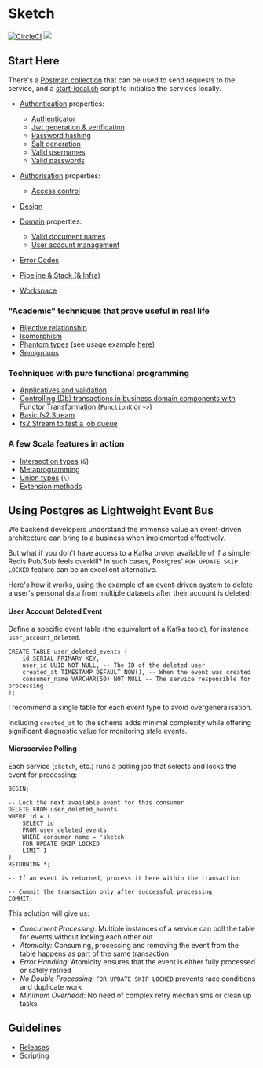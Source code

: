 # Sketch

[![CircleCI](https://dl.circleci.com/status-badge/img/gh/rafaelfiume/sketch/tree/main.svg?style=svg)](https://dl.circleci.com/status-badge/redirect/gh/rafaelfiume/sketch/tree/main) [<img src="https://img.shields.io/badge/dockerhub-images-blue.svg?logo=LOGO">](<https://hub.docker.com/repository/docker/rafaelfiume/sketch/general>)


## Start Here

There's a [Postman collection](docs/Sketch.postman_collection.json) that can be used to send requests to the service,
and a [start-local.sh](/tools/stack/start-local.sh) script to initialise the services locally.

 - [Authentication](docs/Auth.md) properties:
   - [Authenticator](auth/src/test/scala/org/fiume/sketch/auth/AuthenticatorSpec.scala)
   - [Jwt generation & verification](auth/src/test/scala/org/fiume/sketch/auth/JwtIssuerSpec.scala)
   - [Password hashing](shared-auth/src/test/scala/org/fiume/sketch/shared/auth/HashedPasswordSpec.scala)
   - [Salt generation](shared-auth/src/test/scala/org/fiume/sketch/shared/auth/SaltSpec.scala)
   - [Valid usernames](shared-auth/src/test/scala/org/fiume/sketch/shared/auth/UsernameSpec.scala)
   - [Valid passwords](shared-auth/src/test/scala/org/fiume/sketch/shared/auth/PlainPasswordSpec.scala)

 - [Authorisation](docs/Authorisation.md) properties:
   - [Access control](auth/src/test/scala/org/fiume/sketch/auth/UsersManagerSpec.scala)

 - [Design](docs/Design.md)

 - [Domain](docs/Domain.md) properties:
   - [Valid document names](shared-domain/src/test/scala/org/fiume/sketch/shared/domain/documents/DocumentSpec.scala)
   - [User account management](auth/src/test/scala/org/fiume/sketch/auth/UsersManagerSpec.scala)

 - [Error Codes](docs/ErrorCodes.md)

 - [Pipeline & Stack (& Infra)](docs/Pipeline.md)

 - [Workspace](docs/Workspace.md)


### "Academic" techniques that prove useful in real life

 - [Bijective relationship](shared-components/src/test/scala/org/fiume/sketch/shared/common/ServiceStatusContractSpec.scala)
 - [Isomorphism](auth/src/test/scala/org/fiume/sketch/auth/KeyStringifierSpec.scala)
 - [Phantom types](shared-components/src/main/scala/org/fiume/sketch/shared/common/EntityId.scala) (see usage example [here](shared-components/src/test/scala/org/fiume/sketch/shared/common/EntityIdSpec.scala))
 - [Semigroups](shared-components/src/test/scala/org/fiume/sketch/shared/common/troubleshooting/ErrorDetailsLawsSpec.scala)

### Techniques with pure functional programming

 - [Applicatives and validation](shared-auth/src/main/scala/org/fiume/sketch/shared/auth/domain/Passwords.scala)
 - [Controlling (Db) transactions in business domain components with Functor Transformation](shared-components/src/main/scala/org/fiume/sketch/shared/common/algebras/Store.scala) (`FunctionK` or `~>`)
 - [Basic fs2.Stream](shared-components/src/main/scala/org/fiume/sketch/shared/common/jobs/PeriodicJob.scala)
 - [fs2.Stream to test a job queue](storage/src/it/scala/org/fiume/sketch/storage/auth0/postgres/PostgresEventConsumerSpec.scala)

### A few Scala features in action

 - [Intersection types](shared-components/src/test/scala/org/fiume/sketch/shared/common/testkit/JobErrorHandlerContext.scala) (`&`)
 - [Metaprogramming](shared-components/src/main/scala/org/fiume/sketch/shared/common/Macros.scala)
 - [Union types](auth/src/main/scala/org/fiume/sketch/auth/UsersManager.scala) (`\`)
 - [Extension methods](shared-account-management/src/main/scala/org/fiume/sketch/shared/account/management/http/model/AccountStateTransitionErrorSyntax.scala)


## Using Postgres as Lightweight Event Bus

We backend developers understand the immense value an event-driven architecture can bring to a business when implemented effectively.

But what if you don't have access to a Kafka broker available of if a simpler Redis Pub/Sub feels overkill?
In such cases, Postgres' `FOR UPDATE SKIP LOCKED` feature can be an excellent alternative.

Here's how it works, using the example of an event-driven system to delete a user's personal data from multiple datasets after their account is deleted:

#### User Account Deleted Event

Define a specific event table (the equivalent of a Kafka topic), for instance `user_account_deleted`.

```
CREATE TABLE user_deleted_events (
    id SERIAL PRIMARY KEY,
    user_id UUID NOT NULL, -- The ID of the deleted user
    created_at TIMESTAMP DEFAULT NOW(), -- When the event was created
    consumer_name VARCHAR(50) NOT NULL -- The service responsible for processing
);
```

I recommend a single table for each event type to avoid overgeneralisation.

Including `created_at` to the schema adds minimal complexity while offering significant diagnostic value for monitoring stale events. 

#### Microservice Polling

Each service (`sketch`, etc.) runs a polling job that selects and locks the event for processing:

```
BEGIN;

-- Lock the next available event for this consumer
DELETE FROM user_deleted_events
WHERE id = (
    SELECT id
    FROM user_deleted_events
    WHERE consumer_name = 'sketch'
    FOR UPDATE SKIP LOCKED
    LIMIT 1
)
RETURNING *;

-- If an event is returned, process it here within the transaction

-- Commit the transaction only after successful processing
COMMIT;
```

This solution will give us:
 - *Concurrent Processing*: Multiple instances of a service can poll the table for events without locking each other out
 - *Atomicity:* Consuming, processing and removing the event from the table happens as part of the same transaction
 - *Error Handling*: Atomicity ensures that the event is either fully processed or safely retried
 - *No Double Processing*: `FOR UPDATE SKIP LOCKED` prevents race conditions and duplicate work
 - *Minimum Overhead*: No need of complex retry mechanisms or clean up tasks.

## Guidelines

 - [Releases](docs/artigiani/Releases.md)
 - [Scripting](docs/artigiani/Scripting)
